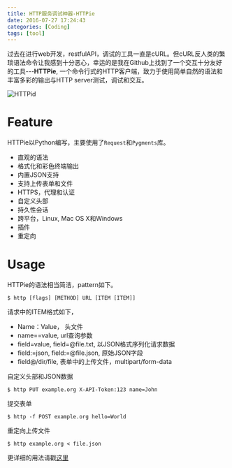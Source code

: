 ```yaml
---
title: HTTP服务调试神器-HTTPie
date: 2016-07-27 17:24:43
categories: [Coding]
tags: [tool]
---
```


过去在进行web开发，restfulAPI，调试的工具一直是cURL。但cURL反人类的繁琐语法命令让我感到十分恶心，幸运的是我在Github上找到了一个交互十分友好的工具---**HTTPie**, 一个命令行式的HTTP客户端，致力于使用简单自然的语法和丰富多彩的输出与HTTP server测试，调试和交互。

![HTTPid](https://raw.githubusercontent.com/jkbrzt/httpie/master/httpie.png) 


<!--more-->

# Feature

HTTPie以Python编写，主要使用了`Request`和`Pygments`库。

+ 直观的语法
+ 格式化和彩色终端输出
+ 内置JSON支持
+ 支持上传表单和文件
+ HTTPS，代理和认证
+ 自定义头部
+ 持久性会话
+ 跨平台，Linux, Mac OS X和Windows
+ 插件
+ 重定向

# Usage

HTTPie的语法相当简洁，pattern如下。

```
$ http [flags] [METHOD] URL [ITEM [ITEM]]
```

请求中的ITEM格式如下，

- Name：Value， 头文件
- name==value, url查询参数
- field=value, field=@file.txt, 以JSON格式序列化请求数据
- field:=json, field:=@file.json, 原始JSON字段
- field@/dir/file, 表单中的上传文件，multipart/form-data


自定义头部和JSON数据

```
$ http PUT example.org X-API-Token:123 name=John
```

提交表单

```
$ http -f POST example.org hello=World
```

重定向上传文件

```
$ http example.org < file.json
```

更详细的用法请戳[这里](https://github.com/jkbrzt/httpie) 
